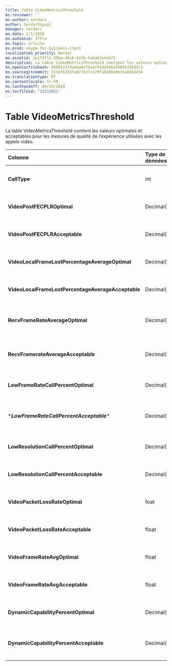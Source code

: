 ```yaml
---
title: Table VideoMetricsThreshold
ms.reviewer: ''
ms.author: serdars
author: SerdarSoysal
manager: serdars
ms.date: 2/1/2018
ms.audience: ITPro
ms.topic: article
ms.prod: skype-for-business-itpro
localization_priority: Normal
ms.assetid: 2e2f4711-35ba-48c6-b15b-5aba61c4eb75
description: La table VideoMetricsThreshold contient les valeurs optimales et acceptables pour les mesures de qualité de l’expérience utilisées avec les appels vidéo.
ms.openlocfilehash: 560012374ab6a9ef5ea741d2046afb095336d3c3
ms.sourcegitcommit: 111bf6255fa877b3fce70fa8166e8ec5a6643434
ms.translationtype: MT
ms.contentlocale: fr-FR
ms.lasthandoff: 04/23/2019
ms.locfileid: "32212031"
---
```

# <a name="videometricsthreshold-table"></a>Table VideoMetricsThreshold
 
La table VideoMetricsThreshold contient les valeurs optimales et acceptables pour les mesures de qualité de l’expérience utilisées avec les appels vidéo.
  

| **Colonne**                                               | **Type de données**       | **Clé/Index**  | **Détails**                          |
|:---------------------------------------------------------|:--------------------|:---------------|:-------------------------------------|
| **CallType** <br/>                                       | int  <br/>          | Principal  <br/> | Type d’appel a été passé.  <br/> |
| **VideoPostFECPLROptimal** <br/>                         | Decimal(5,2)  <br/> |                | La valeur par défaut est 0,05.  <br/>    |
| **VideoPostFECPLRAcceptable** <br/>                      | Decimal(5,2)  <br/> |                | La valeur par défaut est 0,10.  <br/>    |
| **VideoLocalFrameLostPercentageAverageOptimal** <br/>    | Decimal(5,2)  <br/> |                | La valeur par défaut est 5,0.  <br/>     |
| **VideoLocalFrameLostPercentageAverageAcceptable** <br/> | Decimal(5,2)  <br/> |                | La valeur par défaut est 10,0.  <br/>    |
| **RecvFrameRateAverageOptimal** <br/>                    | Decimal(9,4)  <br/> |                | La valeur par défaut est 12,0000.  <br/> |
| **RecvFramerateAverageAcceptable** <br/>                 | Decimal(9,4)  <br/> |                | La valeur par défaut est 7,0000.  <br/>  |
| **LowFrameRateCallPercentOptimal** <br/>                 | Decimal(5,2)  <br/> |                | La valeur par défaut est 5,0.  <br/>     |
| \****LowFrameRateCallPercentAcceptable***\* <br/>        | Decimal(5,2)  <br/> |                | La valeur par défaut est 10,0 /  <br/>    |
| **LowResolutionCallPercentOptimal** <br/>                | Decimal(5,2)  <br/> |                | La valeur par défaut est 5,0.  <br/>     |
| **LowResolutionCallPercentAcceptable** <br/>             | Decimal(5,2)  <br/> |                | La valeur par défaut est 10,0.  <br/>    |
| **VideoPacketLossRateOptimal** <br/>                     | foat  <br/>         |                | La valeur par défaut est 0,05.  <br/>    |
| **VideoPacketLossRateAcceptable** <br/>                  | float  <br/>        |                | La valeur par défaut est 0,10.  <br/>    |
| **VideoFrameRateAvgOptimal** <br/>                       | float  <br/>        |                | La valeur par défaut est 12.  <br/>      |
| **VideoFrameRateAvgAcceptable** <br/>                    | float  <br/>        |                | La valeur par défaut est 7.  <br/>       |
| **DynamicCapabilityPercentOptimal** <br/>                | Decimal(5,2)  <br/> |                | La valeur par défaut est 5,00.  <br/>    |
| **DynamicCapabilityPercentAcceptable** <br/>             | Decimal(5,2)  <br/> |                | La valeur par défaut est 10,00.  <br/>   |

